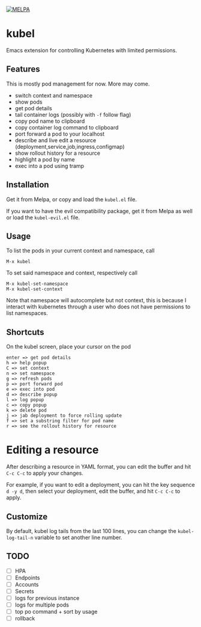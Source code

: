 [![MELPA](https://melpa.org/packages/kubel-badge.svg)](https://melpa.org/#/kubel)

# kubel

Emacs extension for controlling Kubernetes with limited permissions.

## Features
This is mostly pod management for now. More may come.

- switch context and namespace
- show pods
- get pod details
- tail container logs (possibly with `-f` follow flag)
- copy pod name to clipboard
- copy container log command to clipboard
- port forward a pod to your localhost
- describe and live edit a resource (deployment,service,job,ingress,configmap)
- show rollout history for a resource
- highlight a pod by name
- exec into a pod using tramp

## Installation

Get it from Melpa, or copy and load the `kubel.el` file.

If you want to have the evil compatibility package, get it from Melpa as well or
load the `kubel-evil.el` file.

## Usage

To list the pods in your current context and namespace, call
```
M-x kubel
```
To set said namespace and context, respectively call
```
M-x kubel-set-namespace
M-x kubel-set-context
```
Note that namespace will autocomplete but not context,
this is because I interact with kubernetes through a user who
does not have permissions to list namespaces.

## Shortcuts

On the kubel screen, place your cursor on the pod
```
enter => get pod details
h => help popup
C => set context
n => set namespace
g => refresh pods
p => port forward pod
e => exec into pod
d => describe popup
l => log popup
c => copy popup
k => delete pod
j => jab deployment to force rolling update
f => set a substring filter for pod name
r => see the rollout history for resource
```

# Editing a resource

After describing a resource in YAML format, you can edit the buffer and hit `C-c C-c` to apply your changes.

For example, if you want to edit a deployment, you can hit the key sequence `d -y d`, then select your deployment, edit the buffer, and hit `C-c C-c` to apply.

## Customize

By default, kubel log tails from the last 100 lines, you can change the `kubel-log-tail-n` variable to set another line number.


## TODO
- [ ] HPA
- [ ] Endpoints
- [ ] Accounts
- [ ] Secrets
- [ ] logs for previous instance
- [ ] logs for multiple pods
- [ ] top po command + sort by usage
- [ ] rollback
